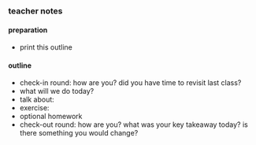 ### teacher notes

#### preparation

- print this outline

#### outline

- check-in round: how are you? did you have time to revisit last class?
- what will we do today?
- talk about:
- exercise:
- optional homework
- check-out round: how are you? what was your key takeaway today? is there something you would change?
